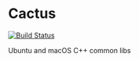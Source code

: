 # Cactus

[![Build Status](https://github.com/minhanghuang/cactus/actions/workflows/ubuntu-build.yaml/badge.svg?branch=dev)](https://github.com/minhanghuang/cactus/actions/workflows/ubuntu-build.yaml)

Ubuntu and macOS C++ common libs
